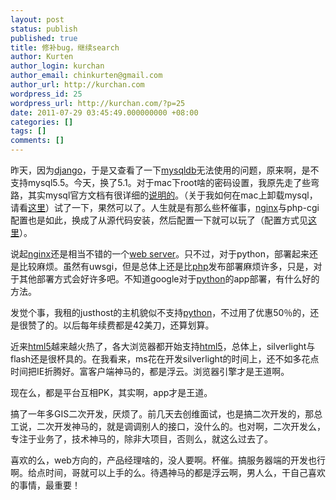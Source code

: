 ```yaml
---
layout: post
status: publish
published: true
title: 修补bug，继续search
author: Kurten
author_login: kurchan
author_email: chinkurten@gmail.com
author_url: http://kurchan.com
wordpress_id: 25
wordpress_url: http://kurchan.com/?p=25
date: 2011-07-29 03:45:49.000000000 +08:00
categories: []
tags: []
comments: []
---
```

昨天，因为<a href="http://www.djangoproject.com/" target="_blank">django</a>，于是又查看了一下<a href="http://sourceforge.net/projects/mysql-python/" target="_blank">mysqldb</a>无法使用的问题，原来啊，是不支持mysql5.5。今天，换了5.1。对于mac下root啥的密码设置，我原先走了些弯路，其实mysql官方文档有很详细的<a href="http://dev.mysql.com/doc/refman/5.1/zh/installing.html" target="_blank">说明的</a>。（关于我如何在mac上卸载mysql，请看<a href="http://blog.merlyle.com/?p=34" target="_blank">这里</a>）试了一下，果然可以了。人生就是有那么些杯催事，<a href="http://nginx.org/" target="_blank">nginx</a>与php-cgi配置也是如此，换成了从源代码安装，然后配置一下就可以玩了（配置方式见<a href="http://blog.s135.com/post/297/" target="_blank">这里</a>）。

说起<a href="http://nginx.org/" target="_blank">nginx</a>还是相当不错的一个<a href="http://en.wikipedia.org/wiki/Web_server" target="_blank">web server</a>。只不过，对于python，部署起来还是比较麻烦。虽然有uwsgi，但是总体上还是比<a href="http://www.php.net/" target="_blank">php</a>发布部署麻烦许多，只是，对于其他部署方式会好许多吧。不知道google对于<a href="http://www.python.org/" target="_blank">python</a>的app部署，有什么好的方法。

发觉个事，我租的justhost的主机貌似不支持<a href="http://www.python.org/" target="_blank">python</a>，不过用了优惠50％的，还是很赞了的。以后每年续费都是42美刀，还算划算。

近来<a href="http://www.w3.org/html/logo/" target="_blank">html5</a>越来越火热了，各大浏览器都开始支持<a href="http://www.w3.org/html/logo/" target="_blank">html5</a>，总体上，silverlight与flash还是很杯具的。在我看来，ms花在开发silverlight的时间上，还不如多花点时间把IE折腾好。富客户端神马的，都是浮云。浏览器引擎才是王道啊。

现在么，都是平台互相PK，其实啊，app才是王道。

搞了一年多GIS二次开发，厌烦了。前几天去创维面试，也是搞二次开发的，那总工说，二次开发神马的，就是调调别人的接口，没什么的。也对啊，二次开发么，专注于业务了，技术神马的，除非大项目，否则么，就这么过去了。

喜欢的么，web方向的，产品经理啥的，没人要啊。杯催。搞服务器端的开发也行啊。给点时间，哥就可以上手的么。待遇神马的都是浮云啊，男人么，干自己喜欢的事情，最重要！
